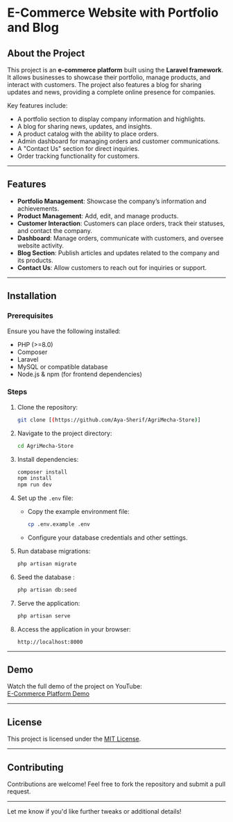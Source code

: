 
# E-Commerce Website with Portfolio and Blog

## About the Project

This project is an **e-commerce platform** built using the **Laravel framework**. It allows businesses to showcase their portfolio, manage products, and interact with customers. The project also features a blog for sharing updates and news, providing a complete online presence for companies.

Key features include:

- A portfolio section to display company information and highlights.
- A blog for sharing news, updates, and insights.
- A product catalog with the ability to place orders.
- Admin dashboard for managing orders and customer communications.
- A "Contact Us" section for direct inquiries.
- Order tracking functionality for customers.

---

## Features

- **Portfolio Management**: Showcase the company’s information and achievements.
- **Product Management**: Add, edit, and manage products.
- **Customer Interaction**: Customers can place orders, track their statuses, and contact the company.
- **Dashboard**: Manage orders, communicate with customers, and oversee website activity.
- **Blog Section**: Publish articles and updates related to the company and its products.
- **Contact Us**: Allow customers to reach out for inquiries or support.

---

## Installation

### Prerequisites

Ensure you have the following installed:

- PHP (>=8.0)
- Composer
- Laravel
- MySQL or compatible database
- Node.js & npm (for frontend dependencies)

### Steps

1. Clone the repository:
   ```bash
   git clone [(https://github.com/Aya-Sherif/AgriMecha-Store)]
   ```

2. Navigate to the project directory:
   ```bash
   cd AgriMecha-Store
   ```

3. Install dependencies:
   ```bash
   composer install
   npm install
   npm run dev
   ```

4. Set up the `.env` file:
   - Copy the example environment file:
     ```bash
     cp .env.example .env
     ```
   - Configure your database credentials and other settings.

5. Run database migrations:
   ```bash
   php artisan migrate
   ```

6. Seed the database :
   ```bash
   php artisan db:seed
   ```

7. Serve the application:
   ```bash
   php artisan serve
   ```

8. Access the application in your browser:
   ```
   http://localhost:8000
   ```

---

## Demo

Watch the full demo of the project on YouTube:  
[E-Commerce Platform Demo](https://www.youtube.com/watch?v=DWaOWz7OM8M)

---

## License

This project is licensed under the [MIT License](LICENSE).

---

## Contributing

Contributions are welcome! Feel free to fork the repository and submit a pull request.

---

Let me know if you'd like further tweaks or additional details!
